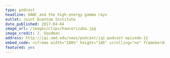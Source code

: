 ```yaml
---
type: podcast
headline: HAWC and the high-energy gamma rays
outlet: Joint Quantum Institute
date_published: 2017-04-04
image_url: /images/clips/hawcorizaba.jpg
image_credit: J. Goodman
address: http://jqi.umd.edu/news/podcast/jqi-podcast-episode-12
embed_code: <iframe width="100%" height="166" scrolling="no" frameborder="no" src="https://w.soundcloud.com/player/?url=https%3A//api.soundcloud.com/tracks/316085200"></iframe>
featured: yes
---
```

